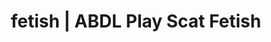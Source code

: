 ---
categories:
- Queer Kinks
- Self-Pleasure
- Shibari
- Sensual Cosplay
- Scat Fetish
image: /assets/images/1747713834135.webp
layout: post
schema:
  description: Premium adult content featuring ABDL Play, Scat Fetish. High-quality
    images with erotic themes.
  keywords:
  - ABDL Play
  - Scat Fetish
  - Digital Dominance
  - Erotic Audiobooks
  - Roleplay Fantasies
  - NSFW Art
  name: 1747713834135 | ABDL Play Scat Fetish
  type: VisualArtwork
seo:
  description: Featured content with high-quality ABDL Play, Scat Fetish. HD images
    available.
  keywords: ABDL Play, Scat Fetish
  og_image: /assets/images/1747713834135.webp
  schema_type: VisualArtwork
tags:
- '#fetish'
- ABDL Play
- Scat Fetish
title: fetish | ABDL Play Scat Fetish
---
